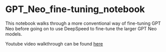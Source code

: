 # GPT_Neo_fine-tuning_notebook
This notebook walks through a more conventional way of fine-tuning GPT Neo before going on to use DeepSpeed to fine-tune the larger GPT Neo models.

Youtube video walkthrough can be found [here](https://www.youtube.com/watch?v=Igr1tP8WaRc)
